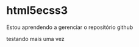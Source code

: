# html5ecss3
 Estou aprendendo a gerenciar o repositório github
<p>testando mais uma vez</p>
<style>
 background-color: blue
</style>
